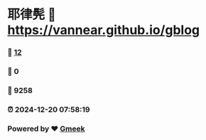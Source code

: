 # 耶律髡 :link: https://vannear.github.io/gblog 
### :page_facing_up: [12](https://vannear.github.io/gblog/tag.html) 
### :speech_balloon: 0 
### :hibiscus: 9258 
### :alarm_clock: 2024-12-20 07:58:19 
### Powered by :heart: [Gmeek](https://github.com/Meekdai/Gmeek)
